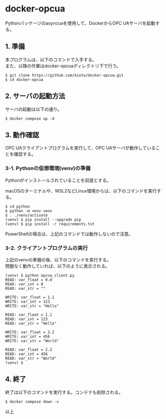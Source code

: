 # docker-opcua

Pythonパッケージのasyncuaを使用して、DockerからOPC UAサーバを起動する。

## 1. 準備

本プログラムは、以下のコマンドで入手する。<br>
また、以降の作業はdocker-opcuaディレクトリ下で行う。

```
$ git clone https://github.com/kioto/docker-opcua.git
$ cd docker-opcua
```


## 2. サーバの起動方法

サーバの起動は以下の通り。

```
$ docker compose up -d
```

## 3. 動作確認

OPC UAクライアントプログラムを実行して、OPC UAサーバが動作していることを確認する。

### 3-1. Pythonの仮想環境(venv)の準備

Pythonがインストールされていることを前提とする。

macOSのターミナルや、WSL2などLinux環境からは、以下のコマンドを実行する。

```
$ cd python
$ python -m venv venv
$ . ./venv/activate
(venv) $ pip install --upgrade pip
(venv) $ pip install -r requirements.txt
```

PowerShellの場合は、上記のコマンドでは動作しないので注意。

### 3-2. クライアントプログラムの実行

上記のvenvの準備の後、以下のコマンドを実行する。<br>
問題なく動作していれば、以下のように表示される。

```
(venv) $ python opcua_client.py
READ: var_float = 0.0
READ: var_int = 0
READ: var_str = ""

WRITE: var_float = 1.1
WRITE: var_int = 123
WRITE: var_str = "Hello"

READ: var_float = 1.1
READ: var_int = 123
READ: var_str = "Hello"

WRITE: var_float = 2.2
WRITE: var_int = 456
WRITE: var_str = "World"

READ: var_float = 2.2
READ: var_int = 456
READ: var_str = "World"
(venv) $
```

## 4. 終了

終了は以下のコマンドを実行する。コンテナも削除される。

```
$ docker compose down -v
```

以上
